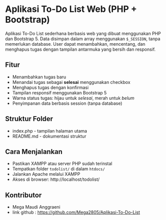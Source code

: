 # Aplikasi To-Do List Web (PHP + Bootstrap)

Aplikasi To-Do List sederhana berbasis web yang dibuat menggunakan PHP dan Bootstrap 5. 
Data disimpan dalam array menggunakan `$_SESSION`, tanpa memerlukan database. 
User dapat menambahkan, mencentang, dan menghapus tugas dengan tampilan antarmuka yang bersih dan responsif.

## Fitur

- Menambahkan tugas baru
- Menandai tugas sebagai **selesai** menggunakan checkbox
- Menghapus tugas dengan konfirmasi
- Tampilan responsif menggunakan Bootstrap 5
- Warna status tugas: hijau untuk *selesai*, merah untuk *belum*
- Penyimpanan data berbasis session (tanpa database)

## Struktur Folder
- index.php - tampilan halaman utama
- README.md - dokumentasi struktur

## Cara Menjalankan
- Pastikan XAMPP atau server PHP sudah terinstal
- Tempatkan folder `todolist/` di dalam `htdocs/`
- Jalankan Apache melalui XAMPP
- Akses di browser: http://localhost/todolist/

## Kontributor
- Mega Maudi Anggraeni 
- link github : https://github.com/Mega2805/Aplikasi-To-Do-List

